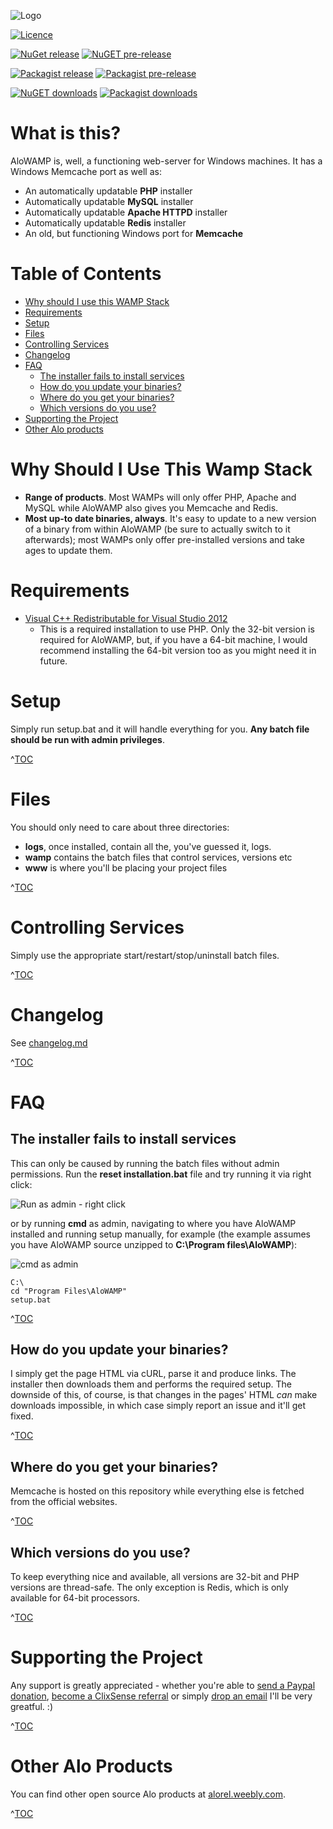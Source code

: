 ![Logo](https://cloud.githubusercontent.com/assets/4998038/7652717/3ced6726-fb07-11e4-9d2e-7201085c2831.png)

[![Licence](https://img.shields.io/github/license/alorel/aloWAMP.svg?style=plastic&label=Licence)](LICENCE)

[![NuGet release](http://img.shields.io/nuget/v/aloWAMP.svg?label=NuGet%20release&style=plastic)](https://www.nuget.org/packages/AloWAMP/) [![NuGET pre-release](http://img.shields.io/nuget/vpre/aloWAMP.svg?label=NuGet%20pre-release&color=orange&style=plastic)](https://www.nuget.org/packages/AloWAMP/) 

[![Packagist release](https://img.shields.io/packagist/v/alorel/alo-wamp.svg?style=plastic&label=Packagist%20release)](https://packagist.org/packages/alorel/alo-wamp) [![Packagist pre-release](https://img.shields.io/packagist/vpre/alorel/alo-wamp.svg?style=plastic&label=Packagist%20pre-release)](https://packagist.org/packages/alorel/alo-wamp)

[![NuGET downloads](http://img.shields.io/nuget/dt/aloWAMP.svg?label=NuGET%20downloads&style=plastic)](https://www.nuget.org/packages/AloWAMP/) [![Packagist downloads](https://img.shields.io/packagist/dt/alorel/alo-wamp.svg?style=plastic&label=Packagist%20downloads)](https://packagist.org/packages/alorel/alo-wamp) 


# What is this? #
AloWAMP is, well, a functioning web-server for Windows machines. It has a Windows Memcache port as well as:

* An automatically updatable **PHP** installer
* Automatically updatable **MySQL** installer
* Automatically updatable **Apache HTTPD** installer
* Automatically updatable **Redis** installer
* An old, but functioning Windows port for **Memcache**

# Table of Contents #

* [Why should I use this WAMP Stack](#why-should-i-use-this-wamp-stack)
* [Requirements](#requirements)
* [Setup](#setup)
* [Files](#files)
* [Controlling Services](#controlling-services)
* [Changelog](#changelog)
* [FAQ](#faq)
	* [The installer fails to install services](#the-installer-fails-to-install-services)
	* [How do you update your binaries?](#how-do-you-update-your-binaries)
	* [Where do you get your binaries?](#where-do-you-get-your-binaries)
	* [Which versions do you use?](#which-versions-do-you-use)
* [Supporting the Project](#supporting-the-project)
* [Other Alo products](#other-alo-products)

# Why Should I Use This Wamp Stack #
* **Range of products**. Most WAMPs will only offer PHP, Apache and MySQL while AloWAMP also gives you Memcache and Redis.
* **Most up-to date binaries, always**. It's easy to update to a new version of a binary from within AloWAMP (be sure to actually switch to it afterwards); most WAMPs only offer pre-installed versions and take ages to update them.

# Requirements #
* [Visual C++ Redistributable for Visual Studio 2012](https://www.microsoft.com/en-us/download/details.aspx?id=30679)
	* This is a required installation to use PHP. Only the 32-bit version is required for AloWAMP, but, if you have a 64-bit machine, I would recommend installing the 64-bit version too as you might need it in future.

# Setup #
Simply run setup.bat and it will handle everything for you.  **Any batch file should be run with admin privileges**.

^[TOC](#table-of-contents)

# Files #
You should only need to care about three directories:

* **logs**, once installed, contain all the, you've guessed it, logs.
* **wamp** contains the batch files that control services, versions etc
* **www** is where you'll be placing your project files

^[TOC](#table-of-contents)

# Controlling Services #
Simply use the appropriate start/restart/stop/uninstall batch files.

^[TOC](#table-of-contents)

# Changelog #
See [changelog.md](changelog.md)

^[TOC](#table-of-contents)

# FAQ #
## The installer fails to install services ##
This can only be caused by running the batch files without admin permissions. Run the **reset installation.bat** file and try running it via right click: 

![Run as admin - right click](https://cloud.githubusercontent.com/assets/4998038/7687571/0d8bfd44-fd96-11e4-93c8-04b27b023836.png)

or by running **cmd** as admin, navigating to where you have AloWAMP installed and running setup manually, for example (the example assumes you have AloWAMP source unzipped to **C:\Program files\AloWAMP**):

![cmd as admin](https://cloud.githubusercontent.com/assets/4998038/7687570/0d890f76-fd96-11e4-9d51-de89831bf4d4.png)

```
C:\
cd "Program Files\AloWAMP"
setup.bat
```

^[TOC](#table-of-contents)

## How do you update your binaries? ##
I simply get the page HTML via cURL, parse it and produce links. The installer then downloads them and performs the required setup. The downside of this, of course, is that changes in the pages' HTML *can* make downloads impossible, in which case simply report an issue and it'll get fixed.

^[TOC](#table-of-contents)

## Where do you get your binaries? ##
Memcache is hosted on this repository while everything else is fetched from the official websites.

^[TOC](#table-of-contents)

## Which versions do you use? ##
To keep everything nice and available, all versions are 32-bit and PHP versions are thread-safe. The only exception is Redis, which is only available for 64-bit processors.

^[TOC](#table-of-contents)

# Supporting the Project #
Any support is greatly appreciated - whether you're able to [send a Paypal donation](https://www.paypal.com/cgi-bin/webscr?cmd=_s-xclick&hosted_button_id=UEPH3KQJKEQDE), [become a ClixSense referral](http://www.clixsense.com/?r=4639931&c=alo-wamp&s=102) or simply [drop an email](mailto:a.molcanovas@gmail.com) I'll be very greatful. :)

^[TOC](#table-of-contents)

# Other Alo Products #
You can find other open source Alo products at [alorel.weebly.com](http://alorel.weebly.com/).

^[TOC](#table-of-contents)